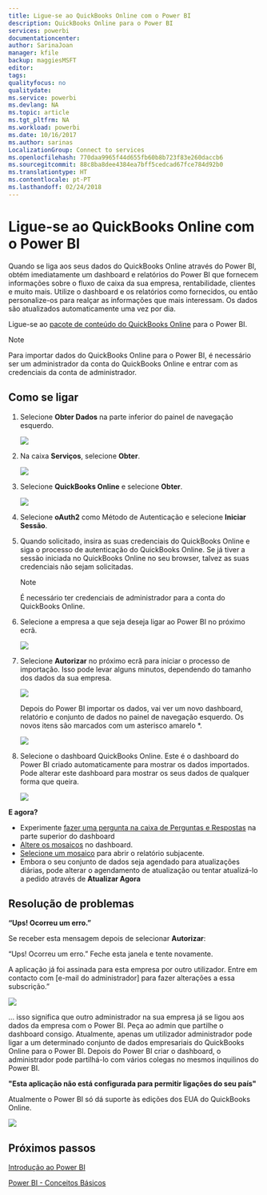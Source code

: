 ```yaml
---
title: Ligue-se ao QuickBooks Online com o Power BI
description: QuickBooks Online para o Power BI
services: powerbi
documentationcenter: 
author: SarinaJoan
manager: kfile
backup: maggiesMSFT
editor: 
tags: 
qualityfocus: no
qualitydate: 
ms.service: powerbi
ms.devlang: NA
ms.topic: article
ms.tgt_pltfrm: NA
ms.workload: powerbi
ms.date: 10/16/2017
ms.author: sarinas
LocalizationGroup: Connect to services
ms.openlocfilehash: 770daa9965f44d655fb60b8b723f83e260daccb6
ms.sourcegitcommit: 88c8ba8dee4384ea7bff5cedcad67fce784d92b0
ms.translationtype: HT
ms.contentlocale: pt-PT
ms.lasthandoff: 02/24/2018
---
```

# <a name="connect-to-quickbooks-online-with-power-bi"></a>Ligue-se ao QuickBooks Online com o Power BI
Quando se liga aos seus dados do QuickBooks Online através do Power BI, obtém imediatamente um dashboard e relatórios do Power BI que fornecem informações sobre o fluxo de caixa da sua empresa, rentabilidade, clientes e muito mais. Utilize o dashboard e os relatórios como fornecidos, ou então personalize-os para realçar as informações que mais interessam. Os dados são atualizados automaticamente uma vez por dia.

Ligue-se ao [pacote de conteúdo do QuickBooks Online](https://dxt.powerbi.com/getdata/services/quickbooks-online) para o Power BI.

>[!NOTE]
>Para importar dados do QuickBooks Online para o Power BI, é necessário ser um administrador da conta do QuickBooks Online e entrar com as credenciais da conta de administrador.

## <a name="how-to-connect"></a>Como se ligar
1. Selecione **Obter Dados** na parte inferior do painel de navegação esquerdo.
   
   ![](media/service-connect-to-quickbooks-online/pbi_getdata.png) 
2. Na caixa **Serviços**, selecione **Obter**.
   
   ![](media/service-connect-to-quickbooks-online/pbi_getservices.png) 
3. Selecione **QuickBooks Online** e selecione **Obter**.
   
   ![](media/service-connect-to-quickbooks-online/qbo.png)
4. Selecione **oAuth2** como Método de Autenticação e selecione **Iniciar Sessão**. 
5. Quando solicitado, insira as suas credenciais do QuickBooks Online e siga o processo de autenticação do QuickBooks Online. Se já tiver a sessão iniciada no QuickBooks Online no seu browser, talvez as suas credenciais não sejam solicitadas.
   >[!NOTE]
   >É necessário ter credenciais de administrador para a conta do QuickBooks Online.
6. Selecione a empresa a que seja deseja ligar ao Power BI no próximo ecrã.
   
   ![](media/service-connect-to-quickbooks-online/pbi_qbo_almost.png)
7. Selecione **Autorizar** no próximo ecrã para iniciar o processo de importação. Isso pode levar alguns minutos, dependendo do tamanho dos dados da sua empresa. 
   
   ![](media/service-connect-to-quickbooks-online/pbi_qbo_authorizesm.png)
   
   Depois do Power BI importar os dados, vai ver um novo dashboard, relatório e conjunto de dados no painel de navegação esquerdo. Os novos itens são marcados com um asterisco amarelo \*.
   
   ![](media/service-connect-to-quickbooks-online/pbi_qbo_leftnavnew.png)
8. Selecione o dashboard QuickBooks Online. Este é o dashboard do Power BI criado automaticamente para mostrar os dados importados. Pode alterar este dashboard para mostrar os seus dados de qualquer forma que queira. 
   
   ![](media/service-connect-to-quickbooks-online/pbi_qbo_dash.png)

**E agora?**

* Experimente [fazer uma pergunta na caixa de Perguntas e Respostas](power-bi-q-and-a.md) na parte superior do dashboard
* [Altere os mosaicos](service-dashboard-edit-tile.md) no dashboard.
* [Selecione um mosaico](service-dashboard-tiles.md) para abrir o relatório subjacente.
* Embora o seu conjunto de dados seja agendado para atualizações diárias, pode alterar o agendamento de atualização ou tentar atualizá-lo a pedido através de **Atualizar Agora**

## <a name="troubleshooting"></a>Resolução de problemas
**“Ups! Ocorreu um erro.”**

Se receber esta mensagem depois de selecionar **Autorizar**:

“Ups! Ocorreu um erro.” Feche esta janela e tente novamente.

A aplicação já foi assinada para esta empresa por outro utilizador. Entre em contacto com [e-mail do administrador] para fazer alterações a essa subscrição.”

![](media/service-connect-to-quickbooks-online/pbi_qbo_oopssm.png)

... isso significa que outro administrador na sua empresa já se ligou aos dados da empresa com o Power BI. Peça ao admin que partilhe o dashboard consigo. Atualmente, apenas um utilizador administrador pode ligar a um determinado conjunto de dados empresariais do QuickBooks Online para o Power BI. Depois do Power BI criar o dashboard, o administrador pode partilhá-lo com vários colegas no mesmos inquilinos do Power BI.

**"Esta aplicação não está configurada para permitir ligações do seu país"**

Atualmente o Power BI só dá suporte às edições dos EUA do QuickBooks Online. 

![](media/service-connect-to-quickbooks-online/pbi_qbo_countrynotsupported.png)

## <a name="next-steps"></a>Próximos passos
[Introdução ao Power BI](service-get-started.md)

[Power BI - Conceitos Básicos](service-basic-concepts.md)

